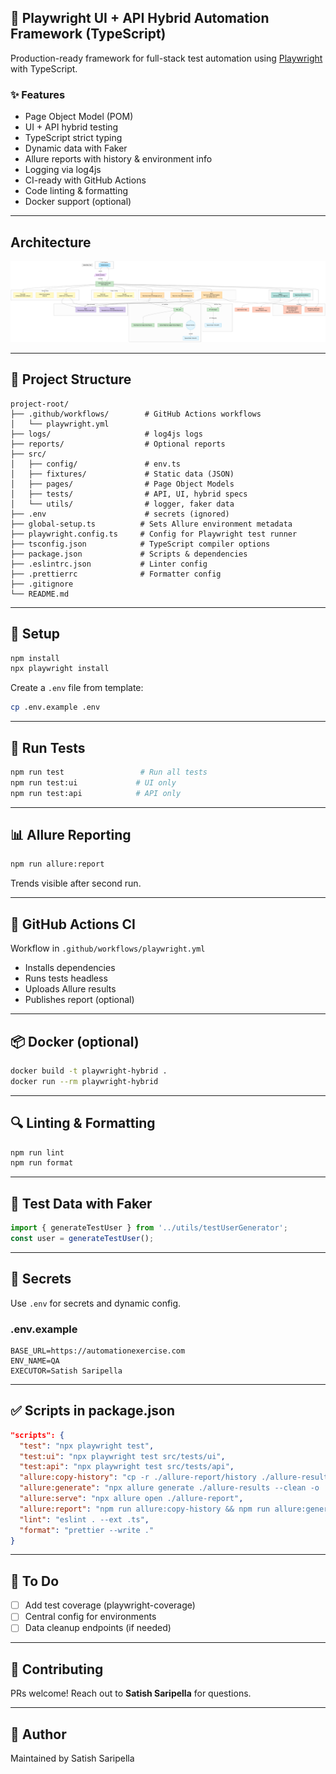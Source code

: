 ## 🚀 Playwright UI + API Hybrid Automation Framework (TypeScript)

Production-ready framework for full-stack test automation using [Playwright](https://playwright.dev/) with TypeScript.

### ✨ Features
- Page Object Model (POM)
- UI + API hybrid testing
- TypeScript strict typing
- Dynamic data with Faker
- Allure reports with history & environment info
- Logging via log4js
- CI-ready with GitHub Actions
- Code linting & formatting
- Docker support (optional)

---

## Architecture

![Architecture Diagram](./docs/images/architecture.png)

---


## 📁 Project Structure
```
project-root/
├── .github/workflows/        # GitHub Actions workflows
│   └── playwright.yml
├── logs/                     # log4js logs
├── reports/                  # Optional reports
├── src/
│   ├── config/               # env.ts
│   ├── fixtures/             # Static data (JSON)
│   ├── pages/                # Page Object Models
│   ├── tests/                # API, UI, hybrid specs
│   └── utils/                # logger, faker data
├── .env                      # secrets (ignored)
├── global-setup.ts          # Sets Allure environment metadata
├── playwright.config.ts     # Config for Playwright test runner
├── tsconfig.json            # TypeScript compiler options
├── package.json             # Scripts & dependencies
├── .eslintrc.json           # Linter config
├── .prettierrc              # Formatter config
├── .gitignore
└── README.md
```

---

## 🧩 Setup
```bash
npm install
npx playwright install
```

Create a `.env` file from template:
```bash
cp .env.example .env
```

---

## 🧪 Run Tests
```bash
npm run test                 # Run all tests
npm run test:ui             # UI only
npm run test:api            # API only
```

---

## 📊 Allure Reporting
```bash
npm run allure:report
```
Trends visible after second run.

---

## 🤖 GitHub Actions CI
Workflow in `.github/workflows/playwright.yml`
- Installs dependencies
- Runs tests headless
- Uploads Allure results
- Publishes report (optional)

---

## 📦 Docker (optional)
```bash
docker build -t playwright-hybrid .
docker run --rm playwright-hybrid
```

---

## 🔍 Linting & Formatting
```bash
npm run lint
npm run format
```

---

## 🧪 Test Data with Faker
```ts
import { generateTestUser } from '../utils/testUserGenerator';
const user = generateTestUser();
```

---

## 🔐 Secrets
Use `.env` for secrets and dynamic config.

### .env.example
```
BASE_URL=https://automationexercise.com
ENV_NAME=QA
EXECUTOR=Satish Saripella
```

---

## ✅ Scripts in package.json
```json
"scripts": {
  "test": "npx playwright test",
  "test:ui": "npx playwright test src/tests/ui",
  "test:api": "npx playwright test src/tests/api",
  "allure:copy-history": "cp -r ./allure-report/history ./allure-results/history || echo 'no history found'",
  "allure:generate": "npx allure generate ./allure-results --clean -o ./allure-report",
  "allure:serve": "npx allure open ./allure-report",
  "allure:report": "npm run allure:copy-history && npm run allure:generate && npm run allure:serve",
  "lint": "eslint . --ext .ts",
  "format": "prettier --write ."
}
```

---

## 🧹 To Do
- [ ] Add test coverage (playwright-coverage)
- [ ] Central config for environments
- [ ] Data cleanup endpoints (if needed)

---

## 🤝 Contributing
PRs welcome! Reach out to **Satish Saripella** for questions.

---

## 🧠 Author
Maintained by Satish Saripella